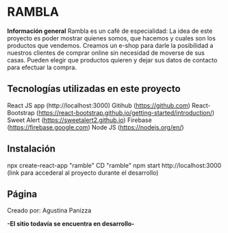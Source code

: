 # RAMBLA  

**Información general**
Rambla es un café de especialidad:
La idea de este proyecto es poder mostrar quienes somos, que hacemos y cuales son los productos que vendemos. 
Creamos un e-shop para darle la posibilidad a nuestros clientes de comprar online sin necesidad de moverse de sus casas. Pueden elegir que productos quieren y dejar sus datos de contacto para efectuar la compra. 

## Tecnologías utilizadas en este proyecto
React JS app (http://localhost:3000)
Gitihub (https://github.com)
React-Bootstrap (https://react-bootstrap.github.io/getting-started/introduction/)
Sweet Alert (https://sweetalert2.github.io)
Firebase (https://firebase.google.com)
Node JS (https://nodejs.org/en/)

## Instalación 
npx create-react-app "ramble"
CD "ramble"
npm start
http://localhost:3000 (link para accederal al proyecto durante el desarrollo)

## Página


Creado por: Agustina Panizza

**-El sitio todavía se encuentra en desarrollo-**



